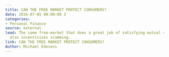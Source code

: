```yaml
---
title: CAN THE FREE MARKET PROTECT CONSUMERS?
date: 2016-07-05 00:00:00 Z
categories:
- Personal Finance
source: external
lead: The same free-market that does a great job of satisfying mutual self-interests,
  also incentivizes scamming.
link: CAN THE FREE MARKET PROTECT CONSUMERS?
Author: Michael Edesess
---
```


